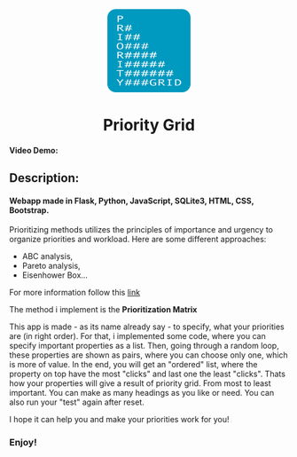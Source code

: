 <div align="center">

<img src="https://github.com/krisbaranski/priority_grid/blob/main/static/assets/priority.png" alt="Priority Grid Logo" width="150" height="150">

#

# Priority Grid

</div>

#### Video Demo:

## Description:

#### Webapp made in Flask, Python, JavaScript, SQLite3, HTML, CSS, Bootstrap.

Prioritizing methods utilizes the principles of importance and urgency to organize priorities and workload.
Here are some different approaches:

- ABC analysis,
- Pareto analysis,
- Eisenhower Box...

For more information follow this [link](https://en.wikipedia.org/wiki/Time_management#The_Eisenhower_Method)

The method i implement is the **Prioritization Matrix**

This app is made - as its name already say - to specify, what your priorities are (in right order).
For that, i implemented some code, where you can specify important properties as a list.
Then, going through a random loop, these properties are shown as pairs, where you can choose only one, which is more of value.
In the end, you will get an "ordered" list, where the property on top have the most "clicks" and last one the least "clicks".
Thats how your properties will give a result of priority grid. From most to least important.
You can make as many headings as you like or need. You can also run your "test" again after reset.

I hope it can help you and make your priorities work for you!

### Enjoy!
